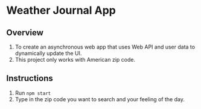 # Weather Journal App

## Overview

1. To create an asynchronous web app that uses Web API and user data to dynamically update the UI.
2. This project only works with American zip code.

## Instructions

1. Run `npm start`
2. Type in the zip code you want to search and your feeling of the day.
